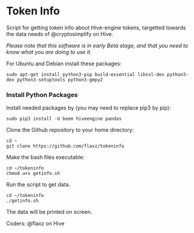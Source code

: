 # Token Info

Script for getting token info about Hive-engine tokens, targetted towards the data needs of @cryptosimplify on Hive.

*Please note that this software is in early Beta stage, and that you need to know what you are doing to use it.*

For Ubuntu and Debian install these packages:
```
sudo apt-get install python3-pip build-essential libssl-dev python3-dev python3-setuptools python3-gmpy2
```

### Install Python Packages

Install needed packages by (you may need to replace pip3 by pip):
```
sudo pip3 install -U beem hiveengine pandas
```

Clone the Github repository to your home directory:
```
cd ~
git clone https://github.com/flaxz/tokeninfo
```

Make the bash files executable:
```
cd ~/tokeninfo
chmod u+x getinfo.sh
```

Run the script to get data.

```
cd ~/tokeninfo
./getinfo.sh
```

The data will be printed on screen.

Coders: 
@flaxz on Hive
